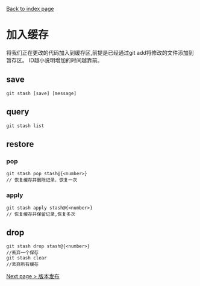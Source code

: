 [Back to index page](README.md)  
# 加入缓存
将我们正在更改的代码加入到缓存区,前提是已经通过git add将修改的文件添加到暂存区。
ID越小说明增加的时间越靠前。

## save
    git stash [save] [message]
## query
    git stash list
## restore
### pop
    git stash pop stash@{<number>}
    // 恢复缓存并删除记录，恢复一次
### apply
    git stash apply stash@{<number>}
    // 恢复缓存并保留记录,恢复多次
## drop
    git stash drop stash@{<number>}
    //丢弃一个保存
    git stash clear
    //丢弃所有缓存

[Next page > 版本发布](released.md)
